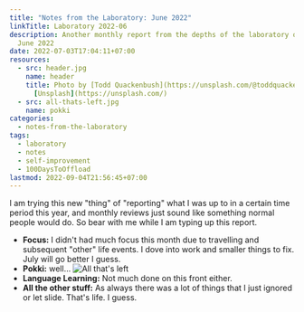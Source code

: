 ```yaml
---
title: "Notes from the Laboratory: June 2022"
linkTitle: Laboratory 2022-06
description: Another monthly report from the depths of the laboratory of kollitsch.den -
  June 2022
date: 2022-07-03T17:04:11+07:00
resources:
  - src: header.jpg
    name: header
    title: Photo by [Todd Quackenbush](https://unsplash.com/@toddquackenbush) via
      [Unsplash](https://unsplash.com/)
  - src: all-thats-left.jpg
    name: pokki
categories:
  - notes-from-the-laboratory
tags:
  - laboratory
  - notes
  - self-improvement
  - 100DaysToOffload
lastmod: 2022-09-04T21:56:45+07:00
---
```


I am trying this new "thing" of "reporting" what I was up to in a certain time period this year, and monthly reviews just sound like something normal people would do. So bear with me while I am typing up this report.

- **Focus:** I didn't had much focus this month due to travelling and subsequent "other" life events. I dove into work and smaller things to fix. July will go better I guess.
- **Pokki:** well...
  ![All that's left](/blog/2022/notes-from-the-laboratory-june/all-thats-left.jpg)
- **Language Learning:** Not much done on this front either.
- **All the other stuff:** As always there was a lot of things that I just ignored or let slide. That's life. I guess.
